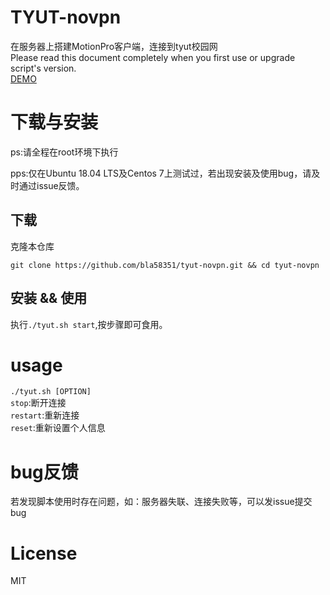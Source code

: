 # TYUT-novpn  
  
在服务器上搭建MotionPro客户端，连接到tyut校园网  
Please read this document completely when you first use or upgrade script's version.  
[DEMO](https://jxgl.yyyxqz.cn:8000)  
  
# 下载与安装  
ps:请全程在root环境下执行  
  
pps:仅在Ubuntu 18.04 LTS及Centos 7上测试过，若出现安装及使用bug，请及时通过issue反馈。  
  
## 下载  
克隆本仓库  
```
git clone https://github.com/bla58351/tyut-novpn.git && cd tyut-novpn
```  
  
## 安装 && 使用  
  
执行`./tyut.sh start`,按步骤即可食用。  
  
# usage  
  
`./tyut.sh [OPTION]`  
`stop`:断开连接  
`restart`:重新连接  
`reset`:重新设置个人信息  
  
# bug反馈  
若发现脚本使用时存在问题，如：服务器失联、连接失败等，可以发issue提交bug  
  
# License  
MIT  
